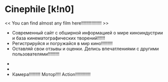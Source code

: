 # Сinephile [k!n0]
<< You can find almost any film here!!!!!!!!!!!!!!!! >>

- Современный сайт с обширной информацией о мире киноиндустрии и база кинематографических творений!!!!!!
- Регистрируйся и погружайся в мир кино!!!!!!!!!
- Оставляй свои отзывы и оценки. Делись впечатлениями с другими пользователями!!!!!!!!!
*
*
* Камера!!!!!!!!! Мотор!!!! Action!!!!!!!!!!!!
